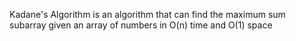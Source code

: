 Kadane's Algorithm is an algorithm that can find the maximum sum subarray given an array of numbers in O(n) time and O(1) space